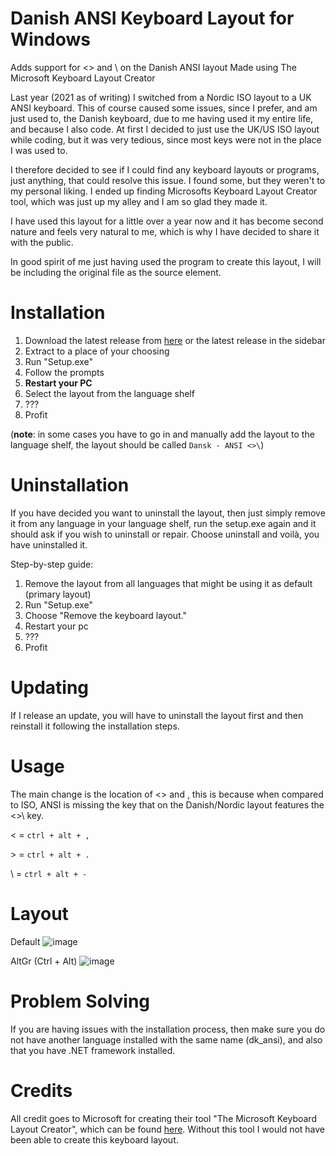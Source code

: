 # Danish ANSI Keyboard Layout for Windows
Adds support for &lt;> and \ on the Danish ANSI layout
Made using The Microsoft Keyboard Layout Creator

Last year (2021 as of writing) I switched from a Nordic ISO layout to a UK ANSI keyboard. This of course caused some issues, since I prefer, and am just used to, the Danish keyboard, due to me having used it my entire life, and because I also code. At first I decided to just use the UK/US ISO layout while coding, but it was very tedious, since most keys were not in the place I was used to.

I therefore decided to see if I could find any keyboard layouts or programs, just anything, that could resolve this issue.
I found some, but they weren't to my personal liking. I ended up finding Microsofts Keyboard Layout Creator tool, which was just up my alley and I am so glad they made it.

I have used this layout for a little over a year now and it has become second nature and feels very natural to me, which is why I have decided to share it with the public.

In good spirit of me just having used the program to create this layout, I will be including the original file as the source element.

# Installation
1. Download the latest release from [here](https://github.com/Anderzenn/danish-ansi/releases/latest) or the latest release in the sidebar
2. Extract to a place of your choosing
3. Run "Setup.exe"
4. Follow the prompts
5. **Restart your PC**
6. Select the layout from the language shelf
7. ???
8. Profit

(**note**: in some cases you have to go in and manually add the layout to the language shelf, the layout should be called `Dansk - ANSI <>\`)

# Uninstallation
If you have decided you want to uninstall the layout, then just simply remove it from any language in your language shelf, run the setup.exe again and it should ask if you wish to uninstall or repair. Choose uninstall and voilà, you have uninstalled it.

Step-by-step guide:
1. Remove the layout from all languages that might be using it as default (primary layout)
2. Run "Setup.exe"
3. Choose "Remove the keyboard layout."
4. Restart your pc
5. ???
6. Profit

# Updating
If I release an update, you will have to uninstall the layout first and then reinstall it following the installation steps.

# Usage
The main change is the location of <> and \, this is because when compared to ISO, ANSI is missing the key that on the Danish/Nordic layout features the <>\ key.

&lt; = 
`ctrl + alt + ,`

\> = 
`ctrl + alt + .`

\\ = 
`ctrl + alt + -`

# Layout
Default
![image](https://user-images.githubusercontent.com/12025450/167323812-e926ee3a-3626-4920-bb1a-984dca2e1337.png)

AltGr (Ctrl + Alt)
![image](https://user-images.githubusercontent.com/12025450/167323841-c5fafb6a-79fe-4ec6-b049-a67b5e181e0b.png)

# Problem Solving
If you are having issues with the installation process, then make sure you do not have another language installed with the same name (dk_ansi), and also that you have .NET framework installed.

# Credits
All credit goes to Microsoft for creating their tool "The Microsoft Keyboard Layout Creator", which can be found [here](https://support.microsoft.com/en-us/topic/906c31e4-d5ea-7988-cb39-7b688880d7cb). Without this tool I would not have been able to create this keyboard layout.
